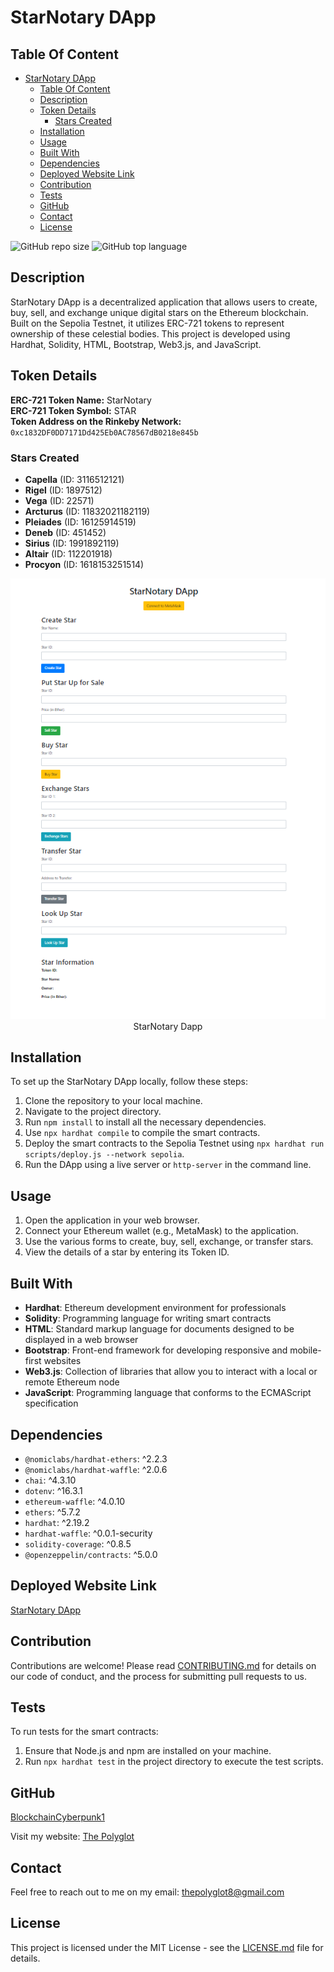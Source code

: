 # StarNotary DApp

## Table Of Content
- [StarNotary DApp](#starnotary-dapp)
  - [Table Of Content](#table-of-content)
  - [Description](#description)
  - [Token Details](#token-details)
    - [Stars Created](#stars-created)
  - [Installation](#installation)
  - [Usage](#usage)
  - [Built With](#built-with)
  - [Dependencies](#dependencies)
  - [Deployed Website Link](#deployed-website-link)
  - [Contribution](#contribution)
  - [Tests](#tests)
  - [GitHub](#github)
  - [Contact](#contact)
  - [License](#license)

![GitHub repo size](https://img.shields.io/github/repo-size/blockchaincyberpunk1/star-notary-v4?style=plastic)
![GitHub top language](https://img.shields.io/github/languages/top/blockchaincyberpunk1/star-notary-v4?style=plastic)

## Description

StarNotary DApp is a decentralized application that allows users to create, buy, sell, and exchange unique digital stars on the Ethereum blockchain. Built on the Sepolia Testnet, it utilizes ERC-721 tokens to represent ownership of these celestial bodies. This project is developed using Hardhat, Solidity, HTML, Bootstrap, Web3.js, and JavaScript.

## Token Details

**ERC-721 Token Name:** StarNotary  
**ERC-721 Token Symbol:** STAR  
**Token Address on the Rinkeby Network:** `0xc1832DF0DD7171Dd425Eb0AC78567dB0218e845b`

### Stars Created

- **Capella** (ID: 3116512121)
- **Rigel** (ID: 1897512)
- **Vega** (ID: 22571)
- **Arcturus** (ID: 11832021182119)
- **Pleiades** (ID: 16125914519)
- **Deneb** (ID: 451452)
- **Sirius** (ID: 1991892119)
- **Altair** (ID: 112201918)
- **Procyon** (ID:
1618153251514)

<p align="center"><img alt="StarNotary Dapp" [Screenshot] src="./frontend/screenshot8.png"><br>
StarNotary Dapp </p>

## Installation

To set up the StarNotary DApp locally, follow these steps:

1. Clone the repository to your local machine.
2. Navigate to the project directory.
3. Run `npm install` to install all the necessary dependencies.
4. Use `npx hardhat compile` to compile the smart contracts.
5. Deploy the smart contracts to the Sepolia Testnet using `npx hardhat run scripts/deploy.js --network sepolia`.
6. Run the DApp using a live server or `http-server` in the command line.

## Usage

1. Open the application in your web browser.
2. Connect your Ethereum wallet (e.g., MetaMask) to the application.
3. Use the various forms to create, buy, sell, exchange, or transfer stars.
4. View the details of a star by entering its Token ID.

## Built With

- **Hardhat**: Ethereum development environment for professionals
- **Solidity**: Programming language for writing smart contracts
- **HTML**: Standard markup language for documents designed to be displayed in a web browser
- **Bootstrap**: Front-end framework for developing responsive and mobile-first websites
- **Web3.js**: Collection of libraries that allow you to interact with a local or remote Ethereum node
- **JavaScript**: Programming language that conforms to the ECMAScript specification

## Dependencies

- `@nomiclabs/hardhat-ethers`: ^2.2.3
- `@nomiclabs/hardhat-waffle`: ^2.0.6
- `chai`: ^4.3.10
- `dotenv`: ^16.3.1
- `ethereum-waffle`: ^4.0.10
- `ethers`: ^5.7.2
- `hardhat`: ^2.19.2
- `hardhat-waffle`: ^0.0.1-security
- `solidity-coverage`: ^0.8.5
- `@openzeppelin/contracts`: ^5.0.0

## Deployed Website Link

[StarNotary DApp](https://blockchaincyberpunk1.github.io/star-notary-v4-frontend) 

## Contribution

Contributions are welcome! Please read [CONTRIBUTING.md](CONTRIBUTING.md) for details on our code of conduct, and the process for submitting pull requests to us.

## Tests

To run tests for the smart contracts:

1. Ensure that Node.js and npm are installed on your machine.
2. Run `npx hardhat test` in the project directory to execute the test scripts.

## GitHub

[BlockchainCyberpunk1](https://github.com/blockchaincyberpunk1)

Visit my website: [The Polyglot](http://blockchaincyberpunk1.github.io/thepolyglot)

## Contact

Feel free to reach out to me on my email: [thepolyglot8@gmail.com](mailto:thepolyglot8@gmail.com)

## License

This project is licensed under the MIT License - see the [LICENSE.md](LICENSE.md) file for details.
